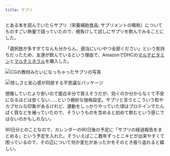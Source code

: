 ```yaml
---
title: サプリ
---
```

とある本を読んでいたらサプリ（栄養補助食品; サプリメントの略称）についてものすごい熱量で語っていたので、根負けして試しにサプリを飲んでみることにした。

「選択肢が多すぎてなんも分からん、適当にいいやつ全部ください」という気持ちだったため、友達が飲んでいるという理由で、AmazonでDHCの[マルチビタミン](https://www.amazon.co.jp/dp/B00GX1E3R6?th=1)と[マルチミネラル](https://www.amazon.co.jp/dp/B01MSSWA5K)を購入した。

![](https://lh3.googleusercontent.com/ZRcA76QxyDBN-DzBxzmmgoG6NN-g3hjuVFvEoqwoG5DItOgmUVoSphPfHRV0G_pSURziPaYkpfnI95qie7NWgJXd73VkaA29cRGub_Mhk4Qo2h1gyMEvFGO-H4eDUrhrDmc_SjcrYvBP71RrI4qMA0lbj0Pp486a_hcVtOY0LY-pBdTgxtrfHxcWV_5t "CGの教材みたいになっちゃったサプリの写真")

![](https://lh5.googleusercontent.com/lDJSoXHepBDmhKKgIBMDM7n_l93bUEaRskTw6yX7X5UVyZRVO98npufH8b7Eg3wIK7KbqoWz-FawzQjvU_YoRkMf0SxyYyjAluNW04VbqfGFrPDqgR9pWLOU4yXoypxa2mTMfF0ekNu8NxfDcjX5YPTxzqzeRgVOlt8idGRe5x1694SLJ_do66C3PG2U "怪しさと安心感が同居する不思議なパッケージ")

想像していたより安いので面白半分で買えそうだが、効くのか分からなくて不安になるほどは安くない……という絶妙な価格設定。サプリと言うとこういう粒やカプセルな印象があるけれど、運動をしっかりやっていた頃はプロテインでたんぱく質などを補っていたので、そういうものを含めると初めて飲むという感じではないのかもしれない。

90日分とのことなので、カレンダーの90日後の予定に「サプリの経過報告をまとめる」という予定を入れた。そういえばここ数年ずっとニキビが出来やすくて困っているので、その辺について何か変化があったかをそのとき振り返れると嬉しい。
